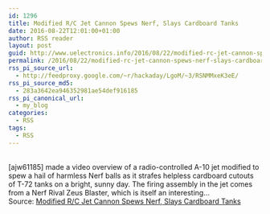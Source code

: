 ```yaml
---
id: 1296
title: Modified R/C Jet Cannon Spews Nerf, Slays Cardboard Tanks
date: 2016-08-22T12:01:00+01:00
author: RSS reader
layout: post
guid: http://www.uelectronics.info/2016/08/22/modified-rc-jet-cannon-spews-nerf-slays-cardboard-tanks/
permalink: /2016/08/22/modified-rc-jet-cannon-spews-nerf-slays-cardboard-tanks/
rss_pi_source_url:
  - http://feedproxy.google.com/~r/hackaday/LgoM/~3/RSNMMxeK3eE/
rss_pi_source_md5:
  - 283a3642ea946352981ae54def916185
rss_pi_canonical_url:
  - my_blog
categories:
  - RSS
tags:
  - RSS
---
```

&#013;  
[ajw61185] made a video overview of a radio-controlled A-10 jet modified to spew a hail of harmless Nerf balls as it strafes helpless cardboard cutouts of T-72 tanks on a bright, sunny day. The firing assembly in the jet comes from a Nerf Rival Zeus Blaster, which is itself an interesting…&#013;  
Source: <a href="http://feedproxy.google.com/~r/hackaday/LgoM/~3/RSNMMxeK3eE/" target="_blank">Modified R/C Jet Cannon Spews Nerf, Slays Cardboard Tanks</a>